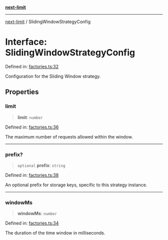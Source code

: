 [**next-limit**](../README.md)

***

[next-limit](../README.md) / SlidingWindowStrategyConfig

# Interface: SlidingWindowStrategyConfig

Defined in: [factories.ts:32](https://github.com/saoudi-h/next-limit/blob/e55bcaec4bc22b5051fbf08bd667233196a14fd8/src/factories.ts#L32)

Configuration for the Sliding Window strategy.

## Properties

### limit

> **limit**: `number`

Defined in: [factories.ts:36](https://github.com/saoudi-h/next-limit/blob/e55bcaec4bc22b5051fbf08bd667233196a14fd8/src/factories.ts#L36)

The maximum number of requests allowed within the window.

***

### prefix?

> `optional` **prefix**: `string`

Defined in: [factories.ts:38](https://github.com/saoudi-h/next-limit/blob/e55bcaec4bc22b5051fbf08bd667233196a14fd8/src/factories.ts#L38)

An optional prefix for storage keys, specific to this strategy instance.

***

### windowMs

> **windowMs**: `number`

Defined in: [factories.ts:34](https://github.com/saoudi-h/next-limit/blob/e55bcaec4bc22b5051fbf08bd667233196a14fd8/src/factories.ts#L34)

The duration of the time window in milliseconds.
